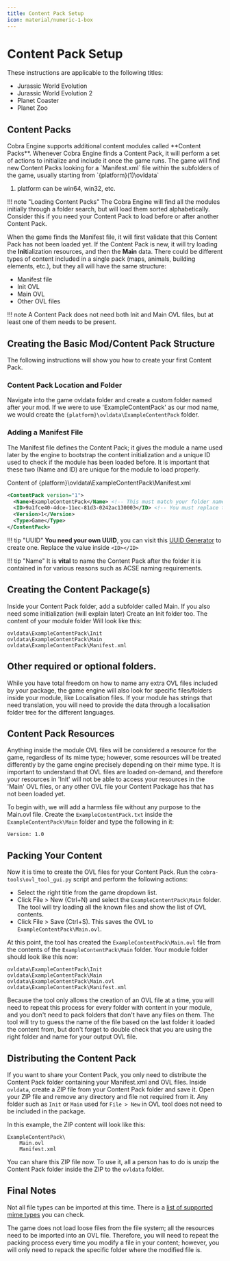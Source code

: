 ```yaml
---
title: Content Pack Setup
icon: material/numeric-1-box
---
```


# Content Pack Setup

These instructions are applicable to the following titles:

- Jurassic World Evolution
- Jurassic World Evolution 2
- Planet Coaster
- Planet Zoo

## Content Packs

<div class="annotate" markdown>
Cobra Engine supports additional content modules called **Content Packs**. Whenever Cobra Engine finds a Content Pack, it will perform a set of actions to initialize and include it once the game runs. The game will find new Content Packs looking for a `Manifest.xml` file within the subfolders of the game, usually starting from `{platform}(1)\ovldata`
</div>

1. platform can be win64, win32, etc. 

!!! note "Loading Content Packs"
    The Cobra Engine will find all the modules initially through a folder search, but will load them sorted alphabetically. Consider this if you need your Content Pack to load before or after another Content Pack.


When the game finds the Manifest file, it will first validate that this Content Pack has not been loaded yet. If the Content Pack is new, it will try loading the **Init**ialization resources, and then the **Main** data. There could be different types of content included in a single pack (maps, animals, building elements, etc.), but they all will have the same structure:

- Manifest file
- Init OVL
- Main OVL
- Other OVL files

!!! note
    A Content Pack does not need both Init and Main OVL files, but at least one of them needs to be present.


## Creating the Basic Mod/Content Pack Structure

The following instructions will show you how to create your first Content Pack.


### Content Pack Location and Folder


Navigate into the game ovldata folder and create a custom folder named after your mod. If we were to use 'ExampleContentPack' as our mod name, we would create the
``{platform}\ovldata\ExampleContentPack`` folder.


### Adding a Manifest File


The Manifest file defines the Content Pack; it gives the module a name used later by the engine to bootstrap the content initialization and a unique ID used to check if the module has been loaded before. It is important that these two (Name and ID) are unique for the module to load properly.


Content of {platform}\ovldata\ExampleContentPack\Manifest.xml
```xml
<ContentPack version="1">
  <Name>ExampleContentPack</Name> <!-- This must match your folder name -->
  <ID>9a1fce40-4dce-11ec-81d3-0242ac130003</ID> <!-- You must replace this UUID -->
  <Version>1</Version>
  <Type>Game</Type>
</ContentPack>
```
!!! tip "UUID"
    **You need your own UUID**, you can visit this [UUID Generator](https://www.uuidgenerator.net/) to create one. Replace the value inside ```<ID></ID>```

!!! tip "Name"
    It is **vital** to name the Content Pack after the folder it is contained in for various reasons such as ACSE naming requirements.


## Creating the Content Package(s)


Inside your Content Pack folder, add a subfolder called Main. If you also need some initialization (will explain later) Create an Init folder too. The content of your module folder Will look like this:


```
ovldata\ExampleContentPack\Init
ovldata\ExampleContentPack\Main
ovldata\ExampleContentPack\Manifest.xml
```

## Other required or optional folders.

While you have total freedom on how to name any extra OVL files included by your package, the game engine will also look for specific files/folders inside your module, like Localisation files. If your module has strings that need translation, you will need to provide the data through a localisation folder tree for the different languages.


## Content Pack Resources

Anything inside the module OVL files will be considered a resource for the game, regardless of its mime type; however, some resources will be treated differently by the game engine precisely depending on their mime type. It is important to understand that OVL files are loaded on-demand, and therefore your resources in 'Init' will not be able to access your resources in the 'Main' OVL files, or any other OVL file your Content Package has that has not been loaded yet.


To begin with, we will add a harmless file without any purpose to the Main.ovl file. Create the ```ExampleContentPack.txt``` inside the ```ExampleContentPack\Main``` folder and type the following in it:


```
Version: 1.0
```


## Packing Your Content

Now it is time to create the OVL files for your Content Pack. Run the `cobra-tools\ovl_tool_gui.py` script and perform the following actions:

- Select the right title from the game dropdown list.
- Click File > New (Ctrl+N) and select the ```ExampleContentPack\Main``` folder. The tool will try loading all the known files and show the list of OVL contents.
- Click File > Save (Ctrl+S). This saves the OVL to ```ExampleContentPack\Main.ovl```.


At this point, the tool has created the ```ExampleContentPack\Main.ovl``` file from the contents of the ```ExampleContentPack\Main``` folder. Your module folder should look like this now:


```
ovldata\ExampleContentPack\Init
ovldata\ExampleContentPack\Main
ovldata\ExampleContentPack\Main.ovl
ovldata\ExampleContentPack\Manifest.xml
```

Because the tool only allows the creation of an OVL file at a time, you will need to repeat this process for every folder with content in your module, and you don't need to pack folders that don't have any files on them. The tool will try to guess the name of the file based on the last folder it loaded the content from, but don't forget to double check that you are using the right folder and name for your output OVL file.


## Distributing the Content Pack

If you want to share your Content Pack, you only need to distribute the Content Pack folder containing your Manifest.xml and OVL files. Inside `ovldata`, create a ZIP file from your Content Pack folder and save it. Open your ZIP file and remove any directory and file not required from it. Any folder such as `Init` or `Main` used for `File > New` in OVL tool does not need to be included in the package. 

In this example, the ZIP content will look like this:

```
ExampleContentPack\
    Main.ovl
    Manifest.xml
```
You can share this ZIP file now. To use it, all a person has to do is unzip the Content Pack folder inside the ZIP to the ```ovldata``` folder.


## Final Notes

Not all file types can be imported at this time. There is a [list of supported mime types](../../Supported-Formats.md) you can check.

The game does not load loose files from the file system; all the resources need to be imported into an OVL file. Therefore, you will need to repeat the packing process every time you modify a file in your content; however, you will only need to repack the specific folder where the modified file is.

